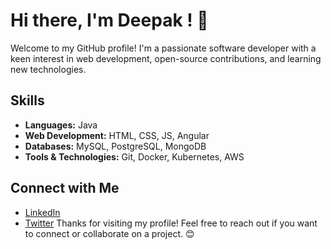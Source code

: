 # Hi there, I'm Deepak ! 👋

Welcome to my GitHub profile! I'm a passionate software developer with a keen interest in web development, open-source contributions, and learning new technologies.

## Skills

- **Languages:** Java
- **Web Development:** HTML, CSS, JS, Angular
- **Databases:** MySQL, PostgreSQL, MongoDB
- **Tools & Technologies:** Git, Docker, Kubernetes, AWS

## Connect with Me

- [LinkedIn](https://www.linkedin.com/in/deepaksorthiya)
- [Twitter](https://twitter.com/deepaksorthiya)
Thanks for visiting my profile! Feel free to reach out if you want to connect or collaborate on a project. 😊
